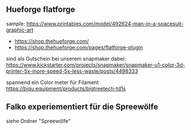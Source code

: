 
## Hueforge flatforge
sample: https://www.printables.com/model/492624-man-in-a-spacesuit-graphic-art

* https://shop.thehueforge.com/
* https://shop.thehueforge.com/pages/flatforge-plugin

sind als Gutschein bei unserem snapmaker dabei: https://www.kickstarter.com/projects/snapmaker/snapmaker-u1-color-3d-printer-5x-more-speed-5x-less-waste/posts/4498333

spannend ein Color meter für Filament
https://biqu.equipment/products/bigtreetech-td1s

## Falko experiementiert für die Spreewölfe

siehe Ordner "Spreewölfe"
